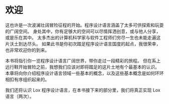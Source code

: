 # 欢迎

<!--
This may be the beginning of a grand adventure. Programming languages encompass
a huge space to explore and play in. Plenty of room for your own creations to
share with others or just enjoy yourself. Brilliant computer scientists and
software engineers have spent entire careers traversing this land without ever
reaching the end. If this book is your first entry into the country, welcome.
-->
这也许是一次波澜壮阔冒险征程的开始。程序设计语言涵盖了太多可供探索和玩耍的广阔空间。
身处其中，你有足够大的空间可以尽情挥洒创意，或与他人分享，或是乐在其中。
太多杰出的计算机科学家与软件工程师们穷尽一生也未能走遍这片沃土到达尽头。
如果此书是你初次踏足程序设计语言国度的起点，我很荣幸，也非常欢迎你的到来。

<!--
The pages of this book give you a guided tour through some of the world of
languages. But before we strap on our hiking boots and venture out, we should
familiarize ourselves with the territory. The chapters in this part introduce
you to the basic concepts used by programming languages and how those concepts
are organized.
-->
本书将指引你一览程序设计语言广阔世界，带你走过一段精彩的旅程。
但在系上远行鞋开始冒险之前，我想我们应该对即将踏足的这片土地有个最基本的认识。
本章将向你介绍程序设计语言领域一些基本的概念，以及这些基本概念是如何环环相扣有序组织起来的。

<!--
We will also get acquainted with Lox, the language we'll spend the rest of the
book implementing (twice).
-->
我们还将认识 Lox 程序设计语言，在本书接下来的部分里，我们将真正实现 Lox 语言（两次）。
